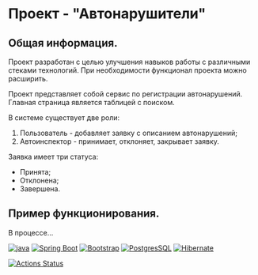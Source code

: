 
# Проект - "Автонарушители"

## Общая информация.

Проект разработан с целью улучшения навыков работы с различными стеками технологий.
При необходимости функционал проекта можно расширить.

Проект представляет собой сервис по регистрации автонарушений.
Главная страница является таблицей с поиском. 

В системе существует две роли:

1. Пользователь - добавляет заявку с описанием автонарушений;
2. Автоинспектор - принимает, отклоняет, закрывает заявку.

Заявка имеет три статуса:

- Принята;
- Отклонена;
- Завершена.

## Пример функционирования.

В процессе...

[![java](https://img.shields.io/badge/Java-ED8B00?style=for-the-badge&logo=java&logoColor=white)](https://www.java.com/)
[![Spring Boot](https://img.shields.io/badge/Spring_Boot-F2F4F9?style=for-the-badge&logo=spring-boot)](https://spring.io/projects/spring-boot)
[![Bootstrap](https://img.shields.io/badge/Bootstrap-563D7C?style=for-the-badge&logo=bootstrap&logoColor=white)](https://getbootstrap.com/)
[![PostgresSQL](https://img.shields.io/badge/PostgreSQL-316192?style=for-the-badge&logo=postgresql&logoColor=white)](https://www.postgresql.org/)
[![Hibernate](https://img.shields.io/badge/Hibernate-59666C?style=for-the-badge&logo=Hibernate&logoColor=white)](https://hibernate.org/)

[![Actions Status](https://github.com/alxkzncoff/job4j_car_accident/workflows/java-ci/badge.svg)](https://github.com/alxkzncoff/job4j_car_accident/actions)